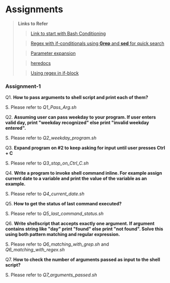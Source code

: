 # Assignments
> **Links to Refer**
>> [Link to start with Bash Conditioning](https://linuxconfig.org/bash-scripting-conditionals)
>
>> [Regex with if-conditionals using **Grep** and **sed** for quick search](https://www.freecodecamp.org/news/practical-regex-guide-with-real-life-examples/)
>
>> [Parameter expansion](https://www.gnu.org/software/bash/manual/html_node/Shell-Parameter-Expansion.html)
>
>> [heredocs](https://linuxize.com/post/bash-heredoc/)
>
>> [Using regex in if-block](https://www.baeldung.com/linux/regex-inside-if-clause#:~:text=Bash's%20if%20clause%20can%20match,for%20pattern%20matching%20in%20Bash)
### Assignment-1
Q1. **How to pass arguments to shell script and print each of them?**

S. Please refer to *Q1_Pass_Arg.sh*

Q2. **Assuming user can pass weekday to your program. If user enters valid day, print "weekday recognized" else print "invalid weekday entered".**

S. Please refer to *Q2_weekday_program.sh*

Q3. **Expand program on #2 to keep asking for input until user presses Ctrl + C**

S. Please refer to *Q3_stop_on_Ctrl_C.sh* 

Q4. **Write a program to invoke shell command inline. For example assign current date to a variable and print the value of the variable as an example.**

S. Please refer to *Q4_current_date.sh*

Q5. **How to get the status of last command executed?**

S. Please refer to *Q5_last_command_status.sh*

Q6. **Write shellscript that accepts exactly one argument. If argument contains string like "day" print "found" else print "not found". Solve this using both pattern matching and regular expression.**

S. Please refer to *Q6_matching_with_grep.sh* and *Q6_matching_with_regex.sh*

Q7. **How to check the number of arguments passed as input to the shell script?**

S. Please refer to *Q7_arguments_passed.sh*